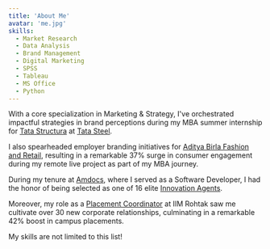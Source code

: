 ```yaml
---
title: 'About Me'
avatar: 'me.jpg'
skills:
  - Market Research
  - Data Analysis
  - Brand Management
  - Digital Marketing
  - SPSS
  - Tableau
  - MS Office
  - Python
---
```


 With a core specialization in Marketing & Strategy, I've orchestrated impactful strategies in brand perceptions during my MBA summer internship for [Tata Structura](https://www.tatastructura.com) at [Tata Steel](https://drive.google.com/file/d/1xhGTFz7pe6kP7bZ4peDgJ7hlG630K8rz/view?usp=sharing). 

 I also spearheaded employer branding initiatives for [Aditya Birla Fashion and Retail](https://drive.google.com/file/d/1w-uN9jb86pxFXPYMDu_78P-d1CZJAx3V/view?usp=sharing), resulting in a remarkable 37% surge in consumer engagement during my remote live project as part of my MBA journey.
 
 During my tenure at [Amdocs](https://www.amdocs.com), where I served as a Software Developer, I had the honor of being selected as one of 16 elite [Innovation Agents](https://drive.google.com/file/d/16BGu5InZZDGCtoWas560ezwKsgVBKbI9/view?usp=sharing).
 
 Moreover, my role as a [Placement Coordinator](https://drive.google.com/file/d/1iRTZfE7v5Y99BYZVxevaGBVtF90t-TOb/view?usp=sharing) at IIM Rohtak saw me cultivate over 30 new corporate relationships, culminating in a remarkable 42% boost in campus placements.
 
 My skills are not limited to this list!
